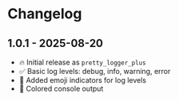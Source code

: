 # Changelog

## 1.0.1 - 2025-08-20
- 🔥 Initial release as `pretty_logger_plus`
- ✅ Basic log levels: debug, info, warning, error
- 🎉 Added emoji indicators for log levels
- 🎨 Colored console output
